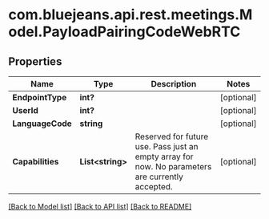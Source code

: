# com.bluejeans.api.rest.meetings.Model.PayloadPairingCodeWebRTC
## Properties

Name | Type | Description | Notes
------------ | ------------- | ------------- | -------------
**EndpointType** | **int?** |  | [optional] 
**UserId** | **int?** |  | [optional] 
**LanguageCode** | **string** |  | [optional] 
**Capabilities** | **List&lt;string&gt;** | Reserved for future use. Pass just an empty array for now. No parameters are currently accepted. | [optional] 

[[Back to Model list]](../README.md#documentation-for-models) [[Back to API list]](../README.md#documentation-for-api-endpoints) [[Back to README]](../README.md)

